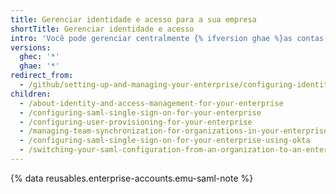 ```yaml
---
title: Gerenciar identidade e acesso para a sua empresa
shortTitle: Gerenciar identidade e acesso
intro: 'Você pode gerenciar centralmente {% ifversion ghae %}as contas e {% endif %}o acesso à sua {% ifversion ghae %}empresa{% elsif ghec %}recursos da empresa{% endif %} em {% data variables.product.product_name %} com o logon único (SSO) SAML e com Sistema de Gerenciamento de Identidade entre Domínios (SCIM).'
versions:
  ghec: '*'
  ghae: '*'
redirect_from:
  - /github/setting-up-and-managing-your-enterprise/configuring-identity-and-access-management-for-your-enterprise-account
children:
  - /about-identity-and-access-management-for-your-enterprise
  - /configuring-saml-single-sign-on-for-your-enterprise
  - /configuring-user-provisioning-for-your-enterprise
  - /managing-team-synchronization-for-organizations-in-your-enterprise
  - /configuring-saml-single-sign-on-for-your-enterprise-using-okta
  - /switching-your-saml-configuration-from-an-organization-to-an-enterprise-account
---
```


{% data reusables.enterprise-accounts.emu-saml-note %}
